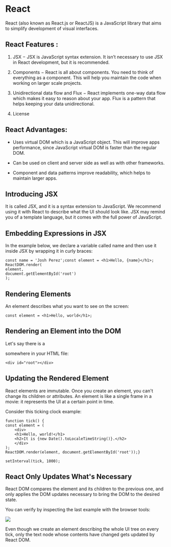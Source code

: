 # React

React (also known as React.js or ReactJS) is a JavaScript library that aims to simplify development of visual interfaces.

## React Features :

1. JSX − JSX is JavaScript syntax extension. It isn’t necessary to use JSX in React development, but it is recommended.

2. Components − React is all about components. You need to think of everything as a component. This will help you maintain the code when working on larger scale projects.

3. Unidirectional data flow and Flux − React implements one-way data flow which makes it easy to reason about your app. Flux is a pattern that helps keeping your data unidirectional.

4. License

## React Advantages:

* Uses virtual DOM which is a JavaScript object. This will improve apps performance, since JavaScript virtual DOM is faster than the regular DOM.

* Can be used on client and server side as well as with other frameworks.

* Component and data patterns improve readability, which helps to maintain larger apps.

## Introducing JSX

It is called JSX, and it is a syntax extension to JavaScript. We recommend using it with React to describe what the UI should look like. JSX may remind you of a template language, but it comes with the full power of JavaScript.


## Embedding Expressions in JSX 

In the example below, we declare a variable called name and then use it inside JSX by wrapping it in curly braces:

    const name = 'Josh Perez';const element = <h1>Hello, {name}</h1>;
    ReactDOM.render(
    element,
    document.getElementById('root')
    );

## Rendering Elements

An element describes what you want to see on the screen:

    const element = <h1>Hello, world</h1>;
    
## Rendering an Element into the DOM 

Let's say there is a <div> somewhere in your HTML file:

    <div id="root"></div>


## Updating the Rendered Element 

React elements are immutable. Once you create an element, you can't change its children or attributes. An element is like a single frame in a movie: it represents the UI at a certain point in time.

Consider this ticking clock example:



    function tick() {
    const element = (
        <div>
        <h1>Hello, world!</h1>
        <h2>It is {new Date().toLocaleTimeString()}.</h2>
        </div>
    );
    ReactDOM.render(element, document.getElementById('root'));}

    setInterval(tick, 1000);

## React Only Updates What's Necessary 

React DOM compares the element and its children to the previous one, and only applies the DOM updates necessary to bring the DOM to the desired state.

You can verify by inspecting the last example with the browser tools:

![](https://reactjs.org/c158617ed7cc0eac8f58330e49e48224/granular-dom-updates.gif)

Even though we create an element describing the whole UI tree on every tick, only the text node whose contents have changed gets updated by React DOM.